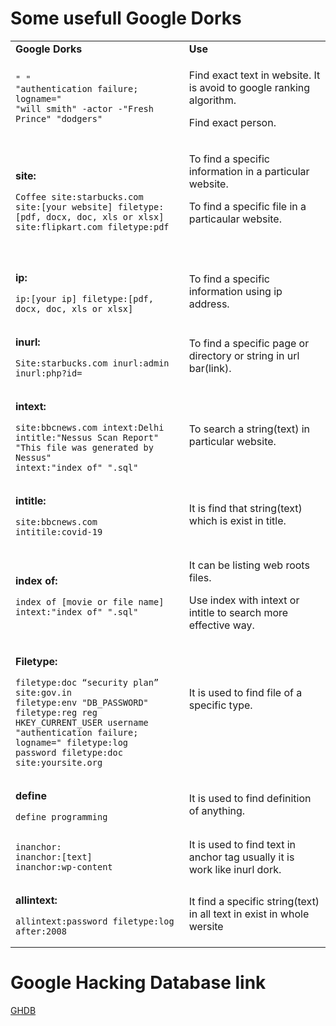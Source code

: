 # Some usefull Google Dorks


<div>
<table><tbody><tr><td><strong>Google Dorks</strong></td><td><strong>Use</strong></td></tr><tr><td><pre><code>" "
"authentication failure; logname="
"will smith" -actor -"Fresh Prince" "dodgers"</code></pre></td><td><p>Find exact text in website. It is avoid to google ranking algorithm.</p><p>Find exact person.</p></td></tr><tr><td><p><strong>site:</strong></p><pre><code>Coffee site:starbucks.com
site:[your website] filetype:[pdf, docx, doc, xls or xlsx]
site:flipkart.com filetype:pdf</code></pre></td><td><p>To find a specific information in a particular website.</p><p>To find a specific file in a particaular website.</p><p>&nbsp;</p></td></tr><tr><td><p><strong>ip:</strong></p><pre><code>ip:[your ip] filetype:[pdf, docx, doc, xls or xlsx]</code></pre></td><td>To find a specific information using ip address.</td></tr><tr><td><p><strong>inurl:</strong></p><pre><code>Site:starbucks.com inurl:admin
inurl:php?id=</code></pre></td><td>To find a specific page or directory or string in url bar(link).</td></tr><tr><td><p><strong>intext:</strong></p><pre><code>site:bbcnews.com intext:Delhi
intitle:"Nessus Scan Report" "This file was generated by Nessus"
intext:"index of" ".sql"</code></pre></td><td>To search a string(text) in particular website.</td></tr><tr><td><p><strong>intitle:</strong></p><pre><code>site:bbcnews.com intitile:covid-19</code></pre></td><td>It is find that string(text) which is exist in title.</td></tr><tr><td><p><strong>index of:</strong></p><pre><code>index of [movie or file name]
intext:"index of" ".sql"</code></pre></td><td><p>It can be listing web roots files.</p><p>Use index with intext or intitle to search more effective way.</p></td></tr><tr><td><p><strong>Filetype:</strong></p><pre><code>filetype:doc “security plan” site:gov.in
filetype:env "DB_PASSWORD"
filetype:reg reg HKEY_CURRENT_USER username
"authentication failure; logname=" filetype:log
password filetype:doc site:yoursite.org</code></pre></td><td><p>It is used to find file of a specific type.</p><p>&nbsp;</p></td></tr><tr><td><p><strong>define</strong></p><pre><code>define programming</code></pre></td><td>It is used to find definition of anything.</td></tr><tr><td><pre><code>inanchor:
inanchor:[text]
inanchor:wp-content</code></pre></td><td>It is used to find text in anchor tag usually it is work like inurl dork.</td></tr><tr><td><p><strong>allintext:</strong></p><pre><code>allintext:password filetype:log after:2008</code></pre></td><td>It find a specific string(text) in all text in exist in whole wersite</td></tr></tbody></table>
</div>

# Google Hacking Database link

[GHDB](https://www.exploit-db.com/google-hacking-database)









